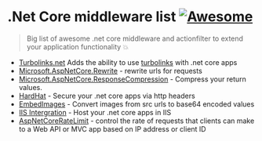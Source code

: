 # .Net Core middleware list [![Awesome](https://cdn.rawgit.com/sindresorhus/awesome/d7305f38d29fed78fa85652e3a63e154dd8e8829/media/badge.svg)](https://github.com/sindresorhus/awesome)
>Big list of awesome .net core middleware and actionfilter to extend your application functionality :boom:

* [Turbolinks.net](https://github.com/TerribleDev/TurboLinks.Net) Adds the ability to use [turbolinks](https://github.com/turbolinks/turbolinks) with .net core apps
* [Microsoft.AspNetCore.Rewrite](https://github.com/aspnet/BasicMiddleware/tree/dev/src) - rewrite urls for requests
* [Microsoft.AspNetCore.ResponseCompression](https://github.com/aspnet/BasicMiddleware/tree/dev/src) - Compress your return values.
* [HardHat](https://github.com/TerribleDev/HardHat) - Secure your .net core apps via http headers
* [EmbedImages](https://github.com/TerribleDev/EmbedImageMiddleware) - Convert images from src urls to base64 encoded values
* [IIS Intergration](https://github.com/aspnet/IISIntegration) - Host your .net core apps in IIS
* [AspNetCoreRateLimit](https://github.com/stefanprodan/AspNetCoreRateLimit) - control the rate of requests that clients can make to a Web API or MVC app based on IP address or client ID

